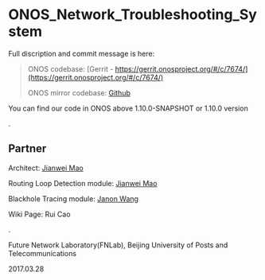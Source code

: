 # ONOS_Network_Troubleshooting_System

Full discription and commit message is here:

> ONOS codebase: [Gerrit - https://gerrit.onosproject.org/#/c/7674/](https://gerrit.onosproject.org/#/c/7674/)
> 
> ONOS mirror codebase: [Github](https://github.com/opennetworkinglab/onos/commit/42e234441637541570ffced4302a8cdfd8e7d44b)

You can find our code in ONOS above 1.10.0-SNAPSHOT or 1.10.0 version

.

## Partner

Architect: [Jianwei Mao](https://wiki.onosproject.org/display/AM/Jianwei+Mao)

Routing Loop Detection module: [Jianwei Mao](https://wiki.onosproject.org/display/AM/Jianwei+Mao)

Blackhole Tracing module: [Janon Wang](https://wiki.onosproject.org/display/AM/Janon+Wang)

Wiki Page: Rui Cao

.

Future Network Laboratory(FNLab), Beijing University of Posts and Telecommunications

2017.03.28
